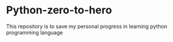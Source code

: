 # Python-zero-to-hero
This repository is to save my personal progress in learning python programming language
